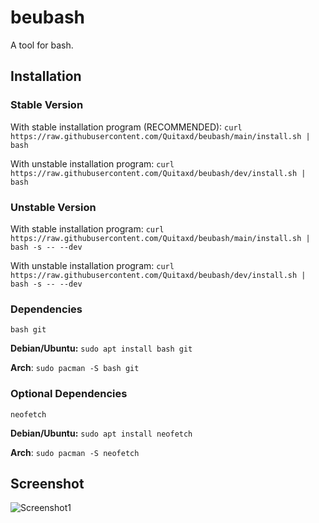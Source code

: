 # beubash
A tool for bash.

## Installation

### Stable Version
With stable installation program (RECOMMENDED): `curl https://raw.githubusercontent.com/Quitaxd/beubash/main/install.sh | bash`

With unstable installation program: `curl https://raw.githubusercontent.com/Quitaxd/beubash/dev/install.sh | bash`

### Unstable Version
With stable installation program: `curl https://raw.githubusercontent.com/Quitaxd/beubash/main/install.sh | bash -s -- --dev`

With unstable installation program: `curl https://raw.githubusercontent.com/Quitaxd/beubash/dev/install.sh | bash -s -- --dev`

### Dependencies
```
bash git
```
**Debian/Ubuntu:** `sudo apt install bash git`

**Arch**: `sudo pacman -S bash git`

### Optional Dependencies
```
neofetch
```

**Debian/Ubuntu:** `sudo apt install neofetch`

**Arch**: `sudo pacman -S neofetch`

## Screenshot
![Screenshot1](https://i.imgur.com/YRYFWxY.png)
